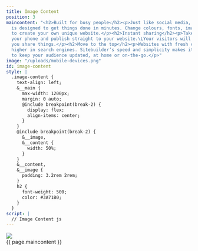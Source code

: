 ```yaml
---
title: Image Content
position: 3
maincontent: "<h2>Built for busy people</h2><p>Just like social media, Sitebuilder
  is designed to get things done in minutes. Change colours, fonts, images and more,
  to create your own unique website.</p><h2>Instant sharing</h2><p>Take a photo on
  your phone and publish straight to your website.\LYour visitors will love how quickly
  you share things.</p><h2>Move to the top</h2><p>Websites with fresh content rank
  higher in search engines. Sitebuilder’s speed and simplicity makes it even easier
  to keep your audience updated, at home or on-the-go.</p>"
image: "/uploads/mobile-devices.png"
id: image-content
style: |
  .image-content {
    text-align: left;
    &__main {
      max-width: 1200px;
      margin: 0 auto;
      @include breakpoint(break-2) {
        display: flex;
        align-items: center;
      }
    }
    @include breakpoint(break-2) {
      &__image,
      &__content {
        width: 50%;
      }
    }
    &__content,
    &__image {
      padding: 3.2rem 2rem;
    }
    h2 {
      font-weight: 500;
      color: #3A71B0;
    }
  }
script: |
  // Image Content js
---
```


<section class="image-content">
  <div class="image-content__main">
    <div class="image-content__image">
      <img src="{{ page.image }}"/>
    </div>
    <div class="image-content__content  typeset">
      {{ page.maincontent }}
    </div>
  </div>
</section>
